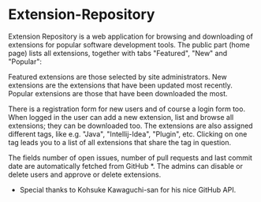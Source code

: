 # Extension-Repository
Extension Repository is a web application for browsing and downloading of extensions for popular software development tools.
The public part (home page) lists all extensions, together with tabs "Featured", "New" and "Popular":

Featured extensions are those selected by site administrators.
New extensions are the extensions that have been updated most recently.
Popular extensions are those that have been downloaded the most.

There is a registration form for new users and of course a login form too.
When logged in the user can add a new extension, list and browse all extensions; they can be downloaded too.
The extensions are also assigned different tags, like e.g. "Java", "Intellij-Idea", "Plugin", etc.
Clicking on one tag leads you to a list of all extensions that share the tag in question.

The fields number of open issues, number of pull requests and last commit date are automatically fetched from GitHub *. 
The admins can disable or delete users and approve or delete extensions.

- Special thanks to Kohsuke Kawaguchi-san for his nice GitHub API.
